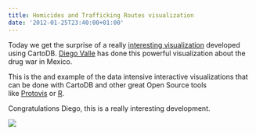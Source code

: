 ```yaml
---
title: Homicides and Trafficking Routes visualization
date: '2012-01-25T23:40:00+01:00'
---
```


Today we get the surprise of a really <a href="http://www.diegovalle.net/drug-war-map.html#city=All+of+M%C3%A9xico&amp;start=2010-01-15&amp;end=2010-12-15&amp;mariguana=true&amp;poppy=false&amp;meth=false&amp;cocaine=false&amp;zoom=5&amp;homtype=INEGI&amp;clat=23.61796278994952&amp;clong=-95.02734375">interesting visualization</a> developed using CartoDB. <a href="http://blog.diegovalle.net/">Diego Valle</a> has done this powerful visualization about the drug war in Mexico.

This is the and example of the data intensive interactive visualizations that can be done with CartoDB and other great Open Source tools like <a href="http://mbostock.github.com/protovis/">Protovis</a> or <a href="http://www.r-project.org/">R</a>.

Congratulations Diego, this is a really interesting development.

<a href="http://www.diegovalle.net/drug-war-map.html#city=All+of+M%C3%A9xico&amp;start=2010-01-15&amp;end=2010-12-15&amp;mariguana=true&amp;poppy=false&amp;meth=false&amp;cocaine=false&amp;zoom=5&amp;homtype=INEGI&amp;clat=23.61796278994952&amp;clong=-95.02734375"><img src="http://cartodb.s3.amazonaws.com/tumblr/posts/war.jpg"/></a>
